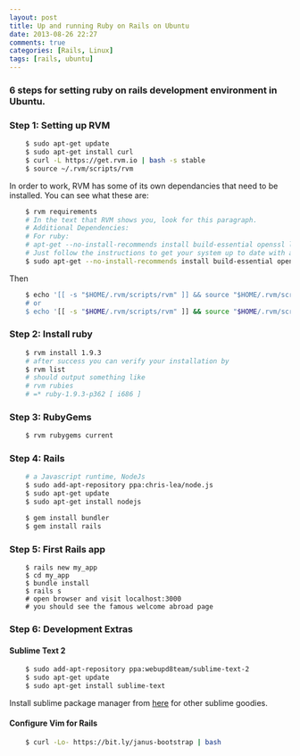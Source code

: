 ```yaml
---
layout: post
title: Up and running Ruby on Rails on Ubuntu
date: 2013-08-26 22:27
comments: true
categories: [Rails, Linux]
tags: [rails, ubuntu]
---
```


### 6 steps for setting ruby on rails development environment in Ubuntu.

### Step 1: Setting up RVM

``` bash
    $ sudo apt-get update
    $ sudo apt-get install curl
    $ curl -L https://get.rvm.io | bash -s stable
    $ source ~/.rvm/scripts/rvm
```

In order to work, RVM has some of its own dependancies that need to be installed. You can see what these are:

``` bash
    $ rvm requirements
    # In the text that RVM shows you, look for this paragraph.
    # Additional Dependencies:
    # For ruby:
    # apt-get --no-install-recommends install build-essential openssl libreadline6 libreadline6-dev curl git-core zlib1g zlib1g-dev  libssl-dev libyaml-dev libsqlite3-dev sqlite3 libxml2-dev libxslt-dev autoconf libc6-dev libgdbm-dev ncurses-dev automake libtool bison subversion pkg-config libffi-dev
    # Just follow the instructions to get your system up to date with all of the required dependancies.
    $ sudo apt-get --no-install-recommends install build-essential openssl libreadline6 libreadline6-dev curl git-core zlib1g zlib1g-dev libssl-dev libyaml-dev libsqlite3-dev sqlite3 libxml2-dev libxslt-dev autoconf libc6-dev libgdbm-dev ncurses-dev automake libtool bison subversion pkg-config libffi-dev
```
Then

``` bash
    $ echo '[[ -s "$HOME/.rvm/scripts/rvm" ]] && source "$HOME/.rvm/scripts/rvm" >> ~/.bash_profile
    # or
    $ echo '[[ -s "$HOME/.rvm/scripts/rvm" ]] && source "$HOME/.rvm/scripts/rvm" >> ~/.bashrc
```

### Step 2: Install ruby

``` bash
    $ rvm install 1.9.3
    # after success you can verify your installation by
    $ rvm list
    # should output something like
    # rvm rubies
    # =* ruby-1.9.3-p362 [ i686 ]
```

### Step 3: RubyGems

``` bash
    $ rvm rubygems current
```


### Step 4: Rails

``` bash
    # a Javascript runtime, NodeJs
    $ sudo add-apt-repository ppa:chris-lea/node.js
    $ sudo apt-get update
    $ sudo apt-get install nodejs

    $ gem install bundler
    $ gem install rails
```

### Step 5: First Rails app

```
    $ rails new my_app
    $ cd my_app
    $ bundle install
    $ rails s
    # open browser and visit localhost:3000
    # you should see the famous welcome abroad page
```
### Step 6: Development Extras

#### Sublime Text 2

``` bash
    $ sudo add-apt-repository ppa:webupd8team/sublime-text-2
    $ sudo apt-get update
    $ sudo apt-get install sublime-text
```
Install sublime package manager from [here](http://wbond.net/sublime_packages/package_control/installation) for other sublime goodies.

#### Configure Vim for Rails

``` bash
    $ curl -Lo- https://bit.ly/janus-bootstrap | bash
```
